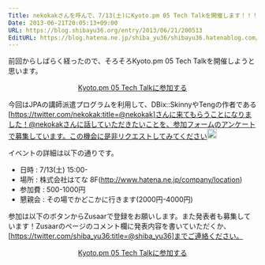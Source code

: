 ```yaml
---
Title: nekokakさんを呼んで、7/13(土)にKyoto.pm 05 Tech Talkを開催します！！！！！
Date: 2013-06-21T20:05:13+09:00
URL: https://blog.shibayu36.org/entry/2013/06/21/200513
EditURL: https://blog.hatena.ne.jp/shiba_yu36/shibayu36.hatenablog.com/atom/entry/11696248318754943252
---
```


前回からしばらく経ったので、そろそろKyoto.pm 05 Tech Talkを開催しようと思います。

<center>
  <a class="btn btn-register btn-large" href="http://www.zusaar.com/event/843003" target="_blank">Kyoto.pm 05 Tech Talkに参加する</a>
</center>

今回はJPAの講師派遣プログラムを利用して、DBix::SkinnyやTengの作者である[https://twitter.com/nekokak:title=@nekokak]さんに来てもらうことになりました！@nekokakさんに話していただきたいことを、参加フォームのアンケートで募集しています。この機会に是非リクエストしてみてください<img src="https://secure.gravatar.com/avatar/a9932ed86fc5822e91de91364727fe6f?s=130&d=identicon" style="height:20px;" height="20px"/>

イベントの詳細は以下の通りです。
- 日時 : 7/13(土) 15:00-
- 場所 : 株式会社はてな 8F(http://www.hatena.ne.jp/company/location)
- 参加費 : 500-1000円
- 懇親会 : その場でかどこかに行きます(2000円-4000円)

参加は以下のボタンからZusaarで登録をお願いします。また発表者も募集しています！Zusaarのページのコメント欄に発表内容を書いていただくか、[https://twitter.com/shiba_yu36:title=@shiba_yu36]までご連絡ください。

<center>
  <a class="btn btn-register btn-large" href="http://www.zusaar.com/event/843003" target="_blank">Kyoto.pm 05 Tech Talkに参加する</a>
</center>
